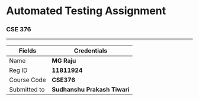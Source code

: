 # Automated Testing Assignment

### CSE 376
---

| Fields | Credentials |
| --- | --- |
| Name | **MG Raju**|
| Reg ID | **11811924**|
| Course Code | **CSE376**|
| Submitted to | **Sudhanshu Prakash Tiwari**|

